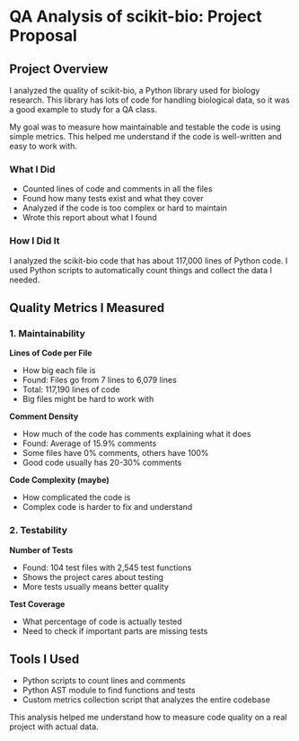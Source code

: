 # QA Analysis of scikit-bio: Project Proposal

## Project Overview

I analyzed the quality of scikit-bio, a Python library used for biology research. This library has lots of code for handling biological data, so it was a good example to study for a QA class.

My goal was to measure how maintainable and testable the code is using simple metrics. This helped me understand if the code is well-written and easy to work with.

### What I Did
- Counted lines of code and comments in all the files
- Found how many tests exist and what they cover
- Analyzed if the code is too complex or hard to maintain
- Wrote this report about what I found

### How I Did It
I analyzed the scikit-bio code that has about 117,000 lines of Python code. I used Python scripts to automatically count things and collect the data I needed.

## Quality Metrics I Measured

### 1. Maintainability 

**Lines of Code per File**
- How big each file is
- Found: Files go from 7 lines to 6,079 lines 
- Total: 117,190 lines of code
- Big files might be hard to work with

**Comment Density**
- How much of the code has comments explaining what it does
- Found: Average of 15.9% comments
- Some files have 0% comments, others have 100%
- Good code usually has 20-30% comments

**Code Complexity (maybe)**
- How complicated the code is
- Complex code is harder to fix and understand

### 2. Testability

**Number of Tests**
- Found: 104 test files with 2,545 test functions
- Shows the project cares about testing
- More tests usually means better quality

**Test Coverage**
- What percentage of code is actually tested
- Need to check if important parts are missing tests

## Tools I Used

- Python scripts to count lines and comments
- Python AST module to find functions and tests
- Custom metrics collection script that analyzes the entire codebase

This analysis helped me understand how to measure code quality on a real project with actual data.